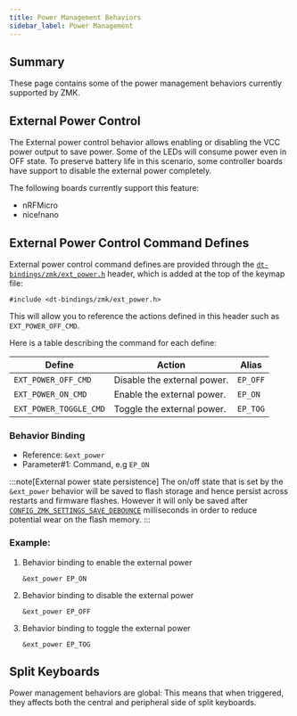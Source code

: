```yaml
---
title: Power Management Behaviors
sidebar_label: Power Management
---
```


## Summary

These page contains some of the power management behaviors currently supported by ZMK.

## External Power Control

The External power control behavior allows enabling or disabling the VCC power output
to save power. Some of the LEDs will consume power even in OFF state. To preserve
battery life in this scenario, some controller boards have support to disable the
external power completely.

The following boards currently support this feature:

- nRFMicro
- nice!nano

## External Power Control Command Defines

External power control command defines are provided through the [`dt-bindings/zmk/ext_power.h`](https://github.com/zmkfirmware/zmk/blob/main/app/include/dt-bindings/zmk/ext_power.h) header,
which is added at the top of the keymap file:

```dts
#include <dt-bindings/zmk/ext_power.h>
```

This will allow you to reference the actions defined in this header such as `EXT_POWER_OFF_CMD`.

Here is a table describing the command for each define:

| Define                 | Action                      | Alias    |
| ---------------------- | --------------------------- | -------- |
| `EXT_POWER_OFF_CMD`    | Disable the external power. | `EP_OFF` |
| `EXT_POWER_ON_CMD`     | Enable the external power.  | `EP_ON`  |
| `EXT_POWER_TOGGLE_CMD` | Toggle the external power.  | `EP_TOG` |

### Behavior Binding

- Reference: `&ext_power`
- Parameter#1: Command, e.g `EP_ON`

:::note[External power state persistence]
The on/off state that is set by the `&ext_power` behavior will be saved to flash storage and hence persist across restarts and firmware flashes.
However it will only be saved after [`CONFIG_ZMK_SETTINGS_SAVE_DEBOUNCE`](../config/system.md#general) milliseconds in order to reduce potential wear on the flash memory.
:::

### Example:

1. Behavior binding to enable the external power

   ```dts
   &ext_power EP_ON
   ```

1. Behavior binding to disable the external power

   ```dts
   &ext_power EP_OFF
   ```

1. Behavior binding to toggle the external power

   ```dts
   &ext_power EP_TOG
   ```

## Split Keyboards

Power management behaviors are global: This means that when triggered, they affects both the central and peripheral side of split keyboards.

